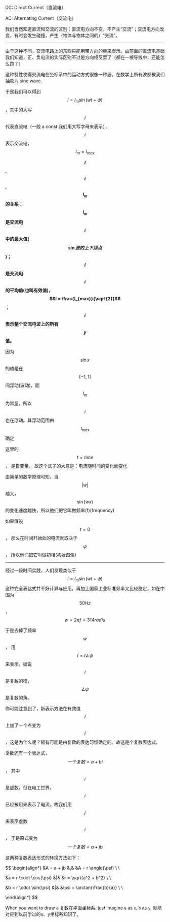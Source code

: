 DC: Direct Current（直流电）

AC: Alternating Current（交流电）

我们当然知道直流和交流的区别：直流电方向不变，不产生“交流”；交流电方向改变，有时会发生碰撞，产生（物体与物体之间的）“交流”。
___

由于这种不同，交流电路上的东西只能用带方向的量来表示。由前面的直流电基础我们知道，正、负电流的实际区别不过是方向相反罢了（都在一根导线中，还能怎么跑？）

这种特性使得交流电在坐标系中的运动方式很像一种波。在数学上所有波都被我们抽象为 sine wave.

于是我们可以得到 $$i = I_m \sin(wt + \psi)$$ ，其中的大写 $$I$$ 代表直流电（一般 a const 我们用大写字母来表示）， $$i$$ 表示交流电， $$I_m = I_{max}$$

**$$I$$ , $$i$$ , $$I_m$$ 的关系： $$I_m$$ 是交流电 $$i$$ 中的最大值($$\sin 波的上下顶点$$)； $$I$$ 是交流电 $$i$$ 的平均值(也叫有效值)， $$I = \frac{I_{max}}{\sqrt{2}}$$； $$i$$ 表示整个交流电波上的所有 $$y$$ 值。**

因为 $$\sin x$$ 的值是在 $$[-1, 1]$$ 间浮动(波动)，而 $$I_m$$ 为常量，所以 $$i$$ 也在浮动。其浮动范围由 $$I_{max}$$ 确定

这里的 $$t = time$$ ， 是自变量， 故这个式子的大意是：电流随时间的变化而变化

由简单的数学原理可知，当 $$|w|$$ 越大， $$\sin(wx)$$ 的变化速度越快，所以他们把它叫做频率(f)(frequency)

如果假设 $$t = 0$$， 那么在时间开始处的电流就取决于 $$\psi$$， 所以他们把它叫做初相(初始图像)
___

经过一段时间实践，人们发现类似于 $$i = I_m \sin(wt + \psi)$$ 这种完全表达式并不好计算与应用，再加上国家工业标准频率又比较稳定，如在中国为 $$50Hz$$， $$w = 2 \pi f = 314 rad/s$$

于是去掉了频率 $$w$$ ， 用 $$\dot I = I \angle{\psi}$$ 来表示。据说 $$I$$ 是复数的模， $$\angle{\psi}$$ 是复数的角。

你可能注意到了，新表示方法在有效值 $$I$$ 上加了一个点变为 $$\dot I$$ ，这是为什么呢？极有可能是由复数的表达习惯确定的。故这是个复数表达式。

复数还有一个表达式， $$一个复数 = a + bi$$ ， 其中 $$i$$ 是虚数，但在电工世界， $$i$$ 已经被用来表示了电流，故我们用 $$j$$ 来表示虚数 $$i$$， 于是原式变为 $$一个复数 = a + jb$$

这两种复数表达形式的转换方法如下：

$$
\begin{align*}
&A = a + jb  &,&  &A = r \angle{\psi} \\ \\

&a = r \cdot \cos{\psi}  &|&  &r = \sqrt{a^2 + b^2} \\ \\

&b = r \cdot \sin{\psi}  &|&  &\psi = \arctan{\frac{b}{a}} \\ \\

\end{align*}
$$ 


When you want to draw a 复数在平面坐标系, just imagine `a` as `x`, `b` as `y`, 就能对应到以前学过的x、y坐标系知识了。